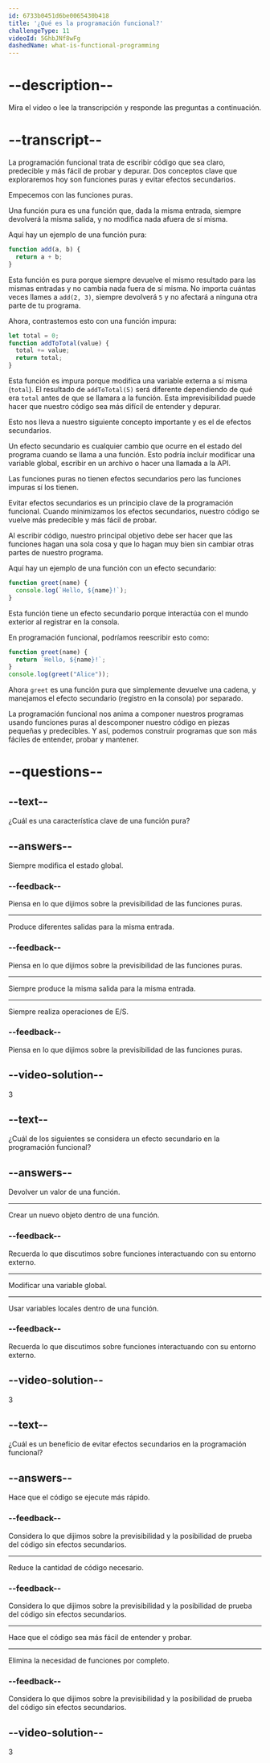 ```yaml
---
id: 6733b0451d6be0065430b418
title: '¿Qué es la programación funcional?'
challengeType: 11
videoId: 5GhbJNf8wFg
dashedName: what-is-functional-programming
---
```


# --description--

Mira el video o lee la transcripción y responde las preguntas a continuación.

# --transcript--

La programación funcional trata de escribir código que sea claro, predecible y más fácil de probar y depurar. Dos conceptos clave que exploraremos hoy son funciones puras y evitar efectos secundarios.

Empecemos con las funciones puras.

Una función pura es una función que, dada la misma entrada, siempre devolverá la misma salida, y no modifica nada afuera de sí misma.

Aquí hay un ejemplo de una función pura:

```js
function add(a, b) {
  return a + b;
}
```

Esta función es pura porque siempre devuelve el mismo resultado para las mismas entradas y no cambia nada fuera de sí misma. No importa cuántas veces llames a `add(2, 3)`, siempre devolverá `5` y no afectará a ninguna otra parte de tu programa.

Ahora, contrastemos esto con una función impura:

```js
let total = 0;
function addToTotal(value) {
  total += value;
  return total;
}
```

Esta función es impura porque modifica una variable externa a sí misma (`total`). El resultado de `addToTotal(5)` será diferente dependiendo de qué era `total` antes de que se llamara a la función. Esta imprevisibilidad puede hacer que nuestro código sea más difícil de entender y depurar.

Esto nos lleva a nuestro siguiente concepto importante y es el de efectos secundarios.

Un efecto secundario es cualquier cambio que ocurre en el estado del programa cuando se llama a una función. Esto podría incluir modificar una variable global, escribir en un archivo o hacer una llamada a la API.

Las funciones puras no tienen efectos secundarios pero las funciones impuras sí los tienen.

Evitar efectos secundarios es un principio clave de la programación funcional. Cuando minimizamos los efectos secundarios, nuestro código se vuelve más predecible y más fácil de probar.

Al escribir código, nuestro principal objetivo debe ser hacer que las funciones hagan una sola cosa y que lo hagan muy bien sin cambiar otras partes de nuestro programa.

Aquí hay un ejemplo de una función con un efecto secundario:

```js
function greet(name) {
  console.log(`Hello, ${name}!`);
}
```

Esta función tiene un efecto secundario porque interactúa con el mundo exterior al registrar en la consola.

En programación funcional, podríamos reescribir esto como:

```js
function greet(name) {
  return `Hello, ${name}!`;
}
console.log(greet("Alice"));
```

Ahora `greet` es una función pura que simplemente devuelve una cadena, y manejamos el efecto secundario (registro en la consola) por separado.

La programación funcional nos anima a componer nuestros programas usando funciones puras al descomponer nuestro código en piezas pequeñas y predecibles. Y así, podemos construir programas que son más fáciles de entender, probar y mantener.

# --questions--

## --text--

¿Cuál es una característica clave de una función pura?

## --answers--

Siempre modifica el estado global.

### --feedback--

Piensa en lo que dijimos sobre la previsibilidad de las funciones puras.

---

Produce diferentes salidas para la misma entrada.

### --feedback--

Piensa en lo que dijimos sobre la previsibilidad de las funciones puras.

---

Siempre produce la misma salida para la misma entrada.

---

Siempre realiza operaciones de E/S.

### --feedback--

Piensa en lo que dijimos sobre la previsibilidad de las funciones puras.

## --video-solution--

3

## --text--

¿Cuál de los siguientes se considera un efecto secundario en la programación funcional?

## --answers--

Devolver un valor de una función.

---

Crear un nuevo objeto dentro de una función.

### --feedback--

Recuerda lo que discutimos sobre funciones interactuando con su entorno externo.

---

Modificar una variable global.

---

Usar variables locales dentro de una función.

### --feedback--

Recuerda lo que discutimos sobre funciones interactuando con su entorno externo.

## --video-solution--

3

## --text--

¿Cuál es un beneficio de evitar efectos secundarios en la programación funcional?

## --answers--

Hace que el código se ejecute más rápido.

### --feedback--

Considera lo que dijimos sobre la previsibilidad y la posibilidad de prueba del código sin efectos secundarios.

---

Reduce la cantidad de código necesario.

### --feedback--

Considera lo que dijimos sobre la previsibilidad y la posibilidad de prueba del código sin efectos secundarios.

---

Hace que el código sea más fácil de entender y probar.

---

Elimina la necesidad de funciones por completo.

### --feedback--

Considera lo que dijimos sobre la previsibilidad y la posibilidad de prueba del código sin efectos secundarios.

## --video-solution--

3
